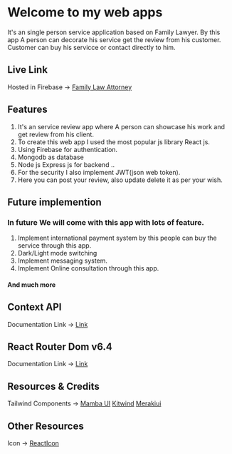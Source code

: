# Welcome to my web apps

It's an single person service application based on Family Lawyer. By this app A person can decorate his service get the review from his customer. Customer can buy his servicce or contact directly to him. 


## Live Link
Hosted in Firebase -> [Family Law Attorney](https://lawyer-be029.web.app/)

## Features
1. It's an service review app where A person can showcase his work and get review from his client.
2. To create this web app I used the most popular js library React js. 
3. Using Firebase for authentication.
4. Mongodb as database
4. Node js Express js for backend ..
5. For the security I also implement JWT(json web token).
6. Here you can post your review, also update delete it as per your wish.

## Future implemention
### In future We will come with this app with lots of feature. 

1. Implement international payment system by this people can buy the service through this app.
2. Dark/Light mode switching
3. Implement messaging system.
4. Implement Online consultation through this app.

#### And much more

## Context API

Documentation Link -> [Link](https://reactjs.org/docs/context.html#api)

## React Router Dom v6.4 
Documentation Link -> [Link](https://reactrouter.com/en/main/start/overview)

## Resources & Credits
Tailwind Components -> 
[Mamba UI](https://www.mambaui.com/)
[Kitwind](https://kitwind.io/products/kometa/components)
[Merakiui](https://merakiui.com/components/)

## Other Resources
Icon -> [ReactIcon](https://react-icons.github.io/)
